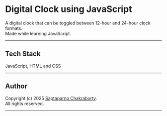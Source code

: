 # Digital Clock using JavaScript

A digital clock that can be toggled between 12-hour and 24-hour clock formats.  
Made while learning JavaScript.

---

## Tech Stack

JavaScript, HTML and CSS

---

## Author

Copyright (c) 2025 [Saptaparno Chakraborty](https://github.com/schak04).  
All rights reserved.

---
